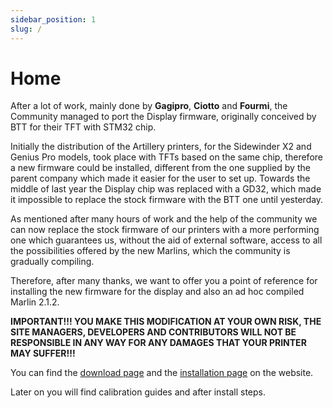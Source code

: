 ```yaml
---
sidebar_position: 1
slug: /
---
```


# Home

After a lot of work, mainly done by **Gagipro**, **Ciotto** and **Fourmi**, the Community managed to port the Display firmware, originally conceived by BTT for their TFT with STM32 chip.

Initially the distribution of the Artillery printers, for the Sidewinder X2 and Genius Pro models, took place with TFTs based on the same chip, therefore a new firmware could be installed, different from the one supplied by the parent company which made it easier for the user to set up. Towards the middle of last year the Display chip was replaced with a GD32, which made it impossible to replace the stock firmware with the BTT one until yesterday.

As mentioned after many hours of work and the help of the community we can now replace the stock firmware of our printers with a more performing one which guarantees us, without the aid of external software, access to all the possibilities offered by the new Marlins, which the community is gradually compiling.

Therefore, after many thanks, we want to offer you a point of reference for installing the new firmware for the display and also an ad hoc compiled Marlin 2.1.2.

**IMPORTANT!!! YOU MAKE THIS MODIFICATION AT YOUR OWN RISK, THE SITE MANAGERS, DEVELOPERS AND CONTRIBUTORS WILL NOT BE RESPONSIBLE IN ANY WAY FOR ANY DAMAGES THAT YOUR PRINTER MAY SUFFER!!!**


You can find the [download page](./downloads) and the [installation page](./installation) on the website.

Later on you will find calibration guides and after install steps.
